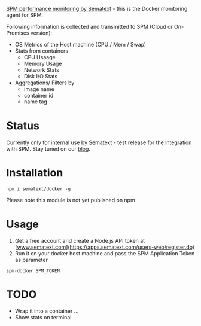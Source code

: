 
[SPM performance monitoring by Sematext](http://sematext.com/spm/) - this is the Docker monitoring agent for SPM.

Following information is collected and transmitted to SPM (Cloud or On-Premises version):

- OS Metrics of the Host machine (CPU / Mem / Swap) 
- Stats from containers
	- CPU Usaage
	- Memory Usage
	- Network Stats
	- Disk I/O Stats
- Aggregations/ Filters by 
  - image name
  - container id
  - name tag 

# Status

Currently only for internal use by Sematext - test release for the integration with SPM. 
Stay tuned on our [blog](http://blog.sematext.com).

# Installation 

```
npm i sematext/docker -g 
```

Please note this module is not yet published on npm 

# Usage

1. Get a free account and create a Node.js API token at [www.sematext.com](https://apps.sematext.com/users-web/register.do)
2. Run it on your docker host machine and pass the SPM Application Token as parameter

```
spm-docker SPM_TOKEN
```


# TODO
- Wrap it into a container ...
- Show stats on terminal
